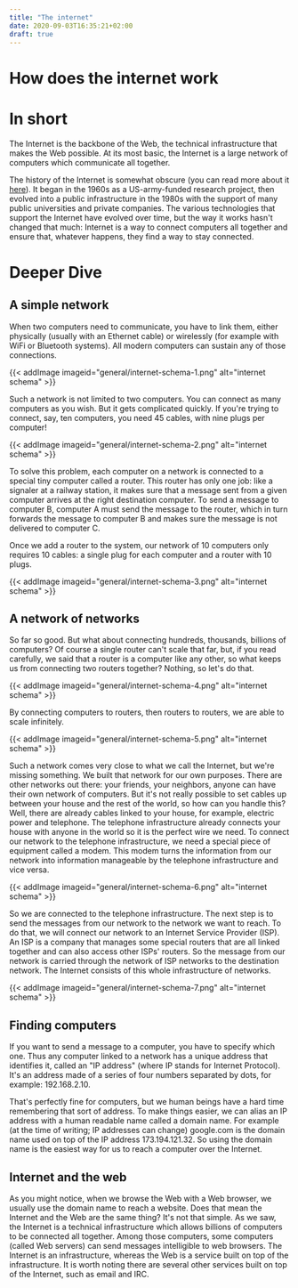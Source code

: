 ```yaml
---
title: "The internet"
date: 2020-09-03T16:35:21+02:00
draft: true
---
```


# How does the internet work

# In short

The Internet is the backbone of the Web, the technical infrastructure that makes the Web possible. At its most basic, the Internet is a large network of computers which communicate all together.

The history of the Internet is somewhat obscure (you can read more about it [here](../background-of-the-web)). It began in the 1960s as a US-army-funded research project, then evolved into a public infrastructure in the 1980s with the support of many public universities and private companies. The various technologies that support the Internet have evolved over time, but the way it works hasn't changed that much: Internet is a way to connect computers all together and ensure that, whatever happens, they find a way to stay connected.

# Deeper Dive

## A simple network

When two computers need to communicate, you have to link them, either physically (usually with an Ethernet cable) or wirelessly (for example with WiFi or Bluetooth systems). All modern computers can sustain any of those connections.

{{< addImage imageid="general/internet-schema-1.png" alt="internet schema" >}}

Such a network is not limited to two computers. You can connect as many computers as you wish. But it gets complicated quickly. If you're trying to connect, say, ten computers, you need 45 cables, with nine plugs per computer!

{{< addImage imageid="general/internet-schema-2.png" alt="internet schema" >}}

To solve this problem, each computer on a network is connected to a special tiny computer called a router. This router has only one job: like a signaler at a railway station, it makes sure that a message sent from a given computer arrives at the right destination computer. To send a message to computer B, computer A must send the message to the router, which in turn forwards the message to computer B and makes sure the message is not delivered to computer C.

Once we add a router to the system, our network of 10 computers only requires 10 cables: a single plug for each computer and a router with 10 plugs.

{{< addImage imageid="general/internet-schema-3.png" alt="internet schema" >}}

## A network of networks

So far so good. But what about connecting hundreds, thousands, billions of computers? Of course a single router can't scale that far, but, if you read carefully, we said that a router is a computer like any other, so what keeps us from connecting two routers together? Nothing, so let's do that.

{{< addImage imageid="general/internet-schema-4.png" alt="internet schema" >}}

By connecting computers to routers, then routers to routers, we are able to scale infinitely.

{{< addImage imageid="general/internet-schema-5.png" alt="internet schema" >}}

Such a network comes very close to what we call the Internet, but we're missing something. We built that network for our own purposes. There are other networks out there: your friends, your neighbors, anyone can have their own network of computers. But it's not really possible to set cables up between your house and the rest of the world, so how can you handle this? Well, there are already cables linked to your house, for example, electric power and telephone. The telephone infrastructure already connects your house with anyone in the world so it is the perfect wire we need. To connect our network to the telephone infrastructure, we need a special piece of equipment called a modem. This modem turns the information from our network into information manageable by the telephone infrastructure and vice versa.

{{< addImage imageid="general/internet-schema-6.png" alt="internet schema" >}}

So we are connected to the telephone infrastructure. The next step is to send the messages from our network to the network we want to reach. To do that, we will connect our network to an Internet Service Provider (ISP). An ISP is a company that manages some special routers that are all linked together and can also access other ISPs' routers. So the message from our network is carried through the network of ISP networks to the destination network. The Internet consists of this whole infrastructure of networks.

{{< addImage imageid="general/internet-schema-7.png" alt="internet schema" >}}

## Finding computers

If you want to send a message to a computer, you have to specify which one. Thus any computer linked to a network has a unique address that identifies it, called an "IP address" (where IP stands for Internet Protocol). It's an address made of a series of four numbers separated by dots, for example: 192.168.2.10.

That's perfectly fine for computers, but we human beings have a hard time remembering that sort of address. To make things easier, we can alias an IP address with a human readable name called a domain name. For example (at the time of writing; IP addresses can change) google.com is the domain name used on top of the IP address 173.194.121.32. So using the domain name is the easiest way for us to reach a computer over the Internet.

## Internet and the web

As you might notice, when we browse the Web with a Web browser, we usually use the domain name to reach a website. Does that mean the Internet and the Web are the same thing? It's not that simple. As we saw, the Internet is a technical infrastructure which allows billions of computers to be connected all together. Among those computers, some computers (called Web servers) can send messages intelligible to web browsers. The Internet is an infrastructure, whereas the Web is a service built on top of the infrastructure. It is worth noting there are several other services built on top of the Internet, such as email and IRC.





